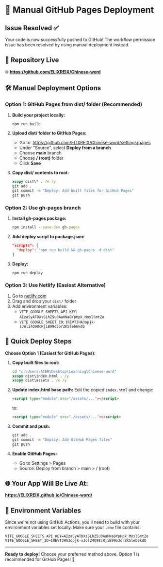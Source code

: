 # 🚀 Manual GitHub Pages Deployment

## Issue Resolved ✅
Your code is now successfully pushed to GitHub! The workflow permission issue has been resolved by using manual deployment instead.

## 📁 Repository Live
🌐 **https://github.com/ELIXREIX/Chinese-word**

## 🛠️ Manual Deployment Options

### Option 1: GitHub Pages from dist/ folder (Recommended)

1. **Build your project locally:**
   ```cmd
   npm run build
   ```

2. **Upload dist/ folder to GitHub Pages:**
   - Go to: https://github.com/ELIXREIX/Chinese-word/settings/pages
   - Under "Source", select **Deploy from a branch**
   - Choose **main** branch
   - Choose **/ (root)** folder
   - Click **Save**

3. **Copy dist/ contents to root:**
   ```cmd
   xcopy dist\* . /e /y
   git add .
   git commit -m "Deploy: Add built files for GitHub Pages"
   git push
   ```

### Option 2: Use gh-pages branch

1. **Install gh-pages package:**
   ```cmd
   npm install --save-dev gh-pages
   ```

2. **Add deploy script to package.json:**
   ```json
   "scripts": {
     "deploy": "npm run build && gh-pages -d dist"
   }
   ```

3. **Deploy:**
   ```cmd
   npm run deploy
   ```

### Option 3: Use Netlify (Easiest Alternative)

1. Go to [netlify.com](https://netlify.com)
2. Drag and drop your `dist/` folder
3. Add environment variables:
   - `VITE_GOOGLE_SHEETS_API_KEY`: `AIzaSyATDXsSLhZ5u0AaHNaDYpHpk_MoxlSmtZo`
   - `VITE_GOOGLE_SHEET_ID`: `1REVTJHA3opjk-sJol24Q98cRjiB99o3orZK5leb6kdQ`

## 🎯 Quick Deploy Steps

**Choose Option 1 (Easiest for GitHub Pages):**

1. **Copy built files to root:**
   ```cmd
   cd "c:\Users\ACER\Desktop\Learning\Chinese-word"
   xcopy dist\index.html . /y
   xcopy dist\assets . /e /y
   ```

2. **Update index.html base path:**
   Edit the copied `index.html` and change:
   ```html
   <script type="module" src="/assets/..."></script>
   ```
   to:
   ```html
   <script type="module" src="./assets/..."></script>
   ```

3. **Commit and push:**
   ```cmd
   git add .
   git commit -m "Deploy: Add GitHub Pages files"
   git push
   ```

4. **Enable GitHub Pages:**
   - Go to Settings > Pages
   - Source: Deploy from branch > main > / (root)

## 🌐 Your App Will Be Live At:
**https://ELIXREIX.github.io/Chinese-word/**

## 🔑 Environment Variables
Since we're not using GitHub Actions, you'll need to build with your environment variables set locally. Make sure your `.env` file contains:
```
VITE_GOOGLE_SHEETS_API_KEY=AIzaSyATDXsSLhZ5u0AaHNaDYpHpk_MoxlSmtZo
VITE_GOOGLE_SHEET_ID=1REVTJHA3opjk-sJol24Q98cRjiB99o3orZK5leb6kdQ
```

---

**Ready to deploy!** Choose your preferred method above. Option 1 is recommended for GitHub Pages! 🚀
